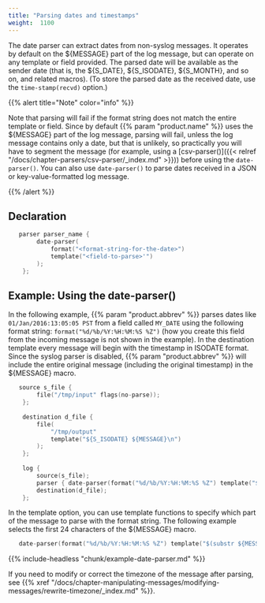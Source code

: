 ```yaml
---
title: "Parsing dates and timestamps"
weight:  1100
---
```

<!-- DISCLAIMER: This file is based on the syslog-ng Open Source Edition documentation https://github.com/balabit/syslog-ng-ose-guides/commit/2f4a52ee61d1ea9ad27cb4f3168b95408fddfdf2 and is used under the terms of The syslog-ng Open Source Edition Documentation License. The file has been modified by Axoflow. -->

The date parser can extract dates from non-syslog messages. It operates by default on the ${MESSAGE} part of the log message, but can operate on any template or field provided. The parsed date will be available as the sender date (that is, the ${S_DATE}, ${S_ISODATE}, ${S_MONTH}, and so on, and related macros). (To store the parsed date as the received date, use the `time-stamp(recvd)` option.)

{{% alert title="Note" color="info" %}}

Note that parsing will fail if the format string does not match the entire template or field. Since by default {{% param "product.name" %}} uses the ${MESSAGE} part of the log message, parsing will fail, unless the log message contains only a date, but that is unlikely, so practically you will have to segment the message (for example, using a [csv-parser()]({{< relref "/docs/chapter-parsers/csv-parser/_index.md" >}})) before using the `date-parser()`. You can also use `date-parser()` to parse dates received in a JSON or key-value-formatted log message.

{{% /alert %}}


## Declaration

```c
   parser parser_name {
        date-parser(
            format("<format-string-for-the-date>")
            template("<field-to-parse>'")
        );
    };
```



## Example: Using the date-parser()

In the following example, {{% param "product.abbrev" %}} parses dates like `01/Jan/2016:13:05:05 PST` from a field called `MY_DATE` using the following format string: `format("%d/%b/%Y:%H:%M:%S %Z")` (how you create this field from the incoming message is not shown in the example). In the destination template every message will begin with the timestamp in ISODATE format. Since the syslog parser is disabled, {{% param "product.abbrev" %}} will include the entire original message (including the original timestamp) in the ${MESSAGE} macro.

```c
   source s_file {
        file("/tmp/input" flags(no-parse));
    };
    
    destination d_file {
        file(
            "/tmp/output"
            template("${S_ISODATE} ${MESSAGE}\n")
        );
    };
    
    log {
        source(s_file);
        parser { date-parser(format("%d/%b/%Y:%H:%M:%S %Z") template("${MY_DATE}")); };
        destination(d_file);
    };
```

In the template option, you can use template functions to specify which part of the message to parse with the format string. The following example selects the first 24 characters of the ${MESSAGE} macro.

```c
   date-parser(format("%d/%b/%Y:%H:%M:%S %Z") template("$(substr ${MESSAGE} 0 24)") );
```

{{% include-headless "chunk/example-date-parser.md" %}}

If you need to modify or correct the timezone of the message after parsing, see {{% xref "/docs/chapter-manipulating-messages/modifying-messages/rewrite-timezone/_index.md" %}}.


